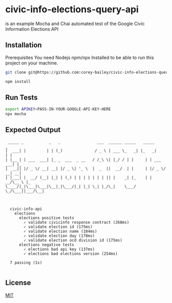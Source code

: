 # civic-info-elections-query-api
is an example Mocha and Chai automated test of the Google Civic Information Elections API

## Installation
Prerequisites
You need Nodejs npm/npx Installed to be able to run this project on your machine.

```bash
git clone git@https://github.com:corey-bailey/civic-info-elections-query-api.git
```
```bash
npm install
```
## Run Tests

```bash
export APIKEY=PASS-IN-YOUR-GOOGLE-API-KEY-HERE
npx mocha
```


## Expected Output

```shell
 _____ _           _   _                ___  ______ _____   _____         _   
|  ___| |         | | (_)              / _ \ | ___ \_   _| |_   _|       | |  
| |__ | | ___  ___| |_ _  ___  _ __   / /_\ \| |_/ / | |     | | ___  ___| |_ 
|  __|| |/ _ \/ __| __| |/ _ \| '_ \  |  _  ||  __/  | |     | |/ _ \/ __| __|
| |___| |  __/ (__| |_| | (_) | | | | | | | || |    _| |_    | |  __/\__ \ |_ 
\____/|_|\___|\___|\__|_|\___/|_| |_| \_| |_/\_|    \___/    \_/\___||___/\__|                                                                    



  civic-info-api
    elections
      elections positive tests
        ✓ validate civicinfo response contract (268ms)
        ✓ validate election id (175ms)
        ✓ validate election name (184ms)
        ✓ validate election day (178ms)
        ✓ validate election ocd division id (175ms)
      elections negative tests
        ✓ elections bad api key (137ms)
        ✓ elections bad elections version (254ms)

  7 passing (1s)
  
```

## License
[MIT](https://choosealicense.com/licenses/mit/)
